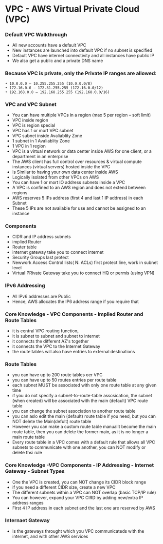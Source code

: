 # VPC - AWS Virtual Private Cloud (VPC)
### Default VPC Walkthrough
- All new accounts have a default VPC
- New instances are launched into default VPC if no subnet is specified
- Default VPC have internet connectivity and all instances have public IP
- We also get a public and a private DNS name
### Because VPC is private, only the Private IP ranges are allowed:
```
• 10.0.0.0 – 10.255.255.255 (10.0.0.0/8)
• 172.16.0.0 – 172.31.255.255 (172.16.0.0/12)
• 192.168.0.0 – 192.168.255.255 (192.168.0.0/16)
```
### VPC and VPC Subnet
- You can have multiple VPCs in a region (max 5 per region – soft limit)
- VPC inside region
- VPC is region special
- VPC has 1 or mort VPC subnet
- VPC subnet inside Avaliablity Zone
- 1 subnet in 1 Avaliablity Zone
- 1 VPC in 1 region
- VPC is a virtual network or data center inside AWS for one client, or a department in an enterprise
- The AWS client has full control over resources & virtual compute instances (virtual servers) hosted inside the VPC
- Is Similar to having your own data center inside AWS
- Logically isolated from other VPCs on AWS
- You can have 1 or mort IO address subnets inside a VPC
- A VPC is confined to an AWS region and does not extend between regions
- AWS reserves 5 IPs address (first 4 and last 1 IP address) in each Subnet
- These 5 IPs are not available for use and cannot be assigned to an instance
### Components
- CIDR and IP address subnets
- implied Router
- Router table
- internet gateway take you to connect internet
- Security Groups last protect
- Newwork Access Control lists( N. ACLs) first protect line, work in subnet level
- Virtual PRivate Gateway take you to connect HQ or permis (using VPN)
### IPv6 Addressing
- All IPv6 addresses are Public
- Hence, AWS allocates the IP6 address range if you require that
### Core Knowledge - VPC Components - Implied Router and Route Tables
- it is central VPC routing function,
- it is subnet to subnet and subnet to internet
- it connects the different AZ's together 
- it connects the VPC to the Internet Gateway
- the route tables will also have entries to external destinations
### Route Tables
- you can have up to 200 route tables oer VPC
- you can have up to 50 routes entries per route table
- each subnet MUST be associated with only one route table at any given time
- if you do not specify a subnet-to-route-table assosication, the subnet (when created) will be associated with the main (default) VPC route table
- you can change the subnet association to another route table
- you can aslo edit the main (default) route table if you need, but you can NOT delete the Main(defult) route table
- However you can make a custom route table manuallt become the main route table, then you can delete the former main, as it is no longer a main route table
- Every route table in a VPC comes with a default rule that allows all VPC subnets to communicate with one another, you can NOT modify or delete thsi rule
###  Core Knowledge -VPC Components - IP Addressing - Internet Gateway - Subnet Types
- One the VPC is created, you can NOT change its CIDR block range
- if you need a different CIDR size, create a new VPC
- The different subnets within a VPC can NOT overlap (basic TCP/IP rule)
- You can however, expand your VPC CIRD by adding new/extra IP address ranges
- First 4 IP address in each subnet and the last one are reserved by AWS
### Internaet Gateway
- Is the gateways throught which you VPC communicateds with the internet, and with other AWS services

